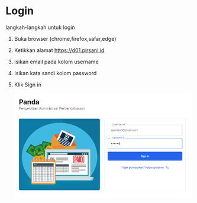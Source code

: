 # Login

langkah-langkah untuk login

1. Buka browser (chrome,firefox,safar,edge)
2. Ketikkan alamat <https://d01.pirsani.id>
3. isikan email pada kolom username
4. Isikan kata sandi kolom password
5. Klik Sign in

   ![alt text](image.png)